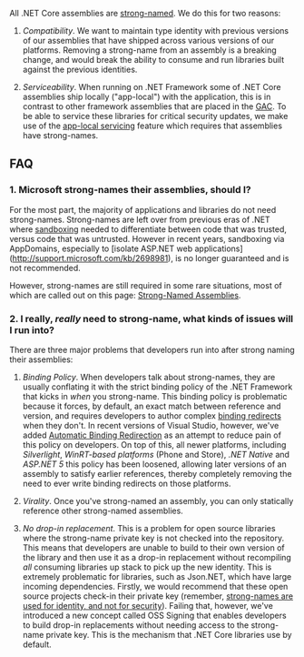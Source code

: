 All .NET Core assemblies are [strong-named](http://msdn.microsoft.com/en-us/library/wd40t7ad.aspx). We do this for two reasons:

1. _Compatibility_. We want to maintain type identity with previous versions of our assemblies that have shipped across various versions of our platforms. Removing a strong-name from an assembly is a breaking change, and would break the ability to consume and run libraries built against the previous identities.

2. _Serviceability_. When running on .NET Framework some of .NET Core assemblies ship locally ("app-local") with the application, this is in contrast to other framework assemblies that are placed in the [GAC](http://msdn.microsoft.com/en-us/library/yf1d93sz.aspx). To be able to service these libraries for critical security updates, we make use of the [app-local servicing](http://blogs.msdn.com/b/dotnet/archive/2014/01/22/net-4-5-1-supports-microsoft-security-updates-for-net-nuget-libraries.aspx) feature which requires that assemblies have strong-names.

##  FAQ

### 1. Microsoft strong-names their assemblies, should I?
For the most part, the majority of applications and libraries do not need strong-names. Strong-names are left over from previous eras of .NET where [sandboxing](http://en.wikipedia.org/wiki/Sandbox_(computer_security)) needed to differentiate between code that was trusted, versus code that was untrusted. However in recent years, sandboxing via AppDomains, especially to [isolate ASP.NET web applications] (http://support.microsoft.com/kb/2698981), is no longer guaranteed and is not recommended. 

However, strong-names are still required in some rare situations, most of which are called out on this page: [Strong-Named Assemblies](http://msdn.microsoft.com/en-us/library/wd40t7ad.aspx).

### 2. I really, _really_ need to strong-name, what kinds of issues will I run into?
There are three major problems that developers run into after strong naming their assemblies:

1. _Binding Policy_. When developers talk about strong-names, they are usually conflating it with the strict binding policy of the .NET Framework that kicks in _when_ you strong-name. This binding policy is problematic because it forces, by default, an exact match between reference and version, and requires developers to author complex [binding redirects](http://msdn.microsoft.com/en-us/library/eftw1fys.aspx) when they don't. In recent versions of Visual Studio, however, we've added [Automatic Binding Redirection](http://msdn.microsoft.com/en-us/library/2fc472t2.aspx) as an attempt to reduce pain of this policy on developers. On top of this, all newer platforms, including _Silverlight_, _WinRT-based platforms_ (Phone and Store), _.NET Native_ and _ASP.NET 5_ this policy has been loosened, allowing later versions of an assembly to satisfy earlier references, thereby completely removing the need to ever write binding redirects on those platforms.

2. _Virality_. Once you've strong-named an assembly, you can only statically reference other strong-named assemblies. 

3. _No drop-in replacement_. This is a problem for open source libraries where the strong-name private key is not checked into the repository. This means that developers are unable to build to their own version of the library and then use it as a drop-in replacement without recompiling _all_ consuming libraries up stack to pick up the new identity. This is extremely problematic for libraries, such as Json.NET, which have large incoming dependencies. Firstly, we would recommend that these open source projects check-in their private key (remember, [strong-names are used for identity, and not for security](http://msdn.microsoft.com/en-us/library/wd40t7ad.aspx)). Failing that, however, we've introduced a new concept called OSS Signing that enables developers to build drop-in replacements without needing access to the strong-name private key. This is the mechanism that .NET Core libraries use by default.
